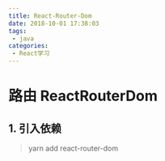 ```yaml
---
title: React-Router-Dom
date: 2018-10-01 17:38:03
tags:
 - java
categories: 
 - React学习
---
```

# 路由 ReactRouterDom

## 1. 引入依赖

> yarn add react-router-dom